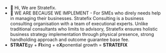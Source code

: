 - 👋 Hi, We are Stratefix.
- 🏦 WE ARE BECAUSE WE IMPLEMENT - For SMEs who direly needs help in managing their businesses. Stratefix Consulting is a business consulting organisation with a team of executional experts. Unlike traditional consultants who limits to advisory, Stratefix ensures holistic business strategy implementation through physical presence, strong handholding approach and outcome guarantee base fee.
- **STRATE**gy + **FI**xing + e**X**ponential growth = **STRATEFIX**

<!---
stratefix/stratefix is a ✨ special ✨ repository because its `README.md` (this file) appears on your GitHub profile.
You can click the Preview link to take a look at your changes.
--->
